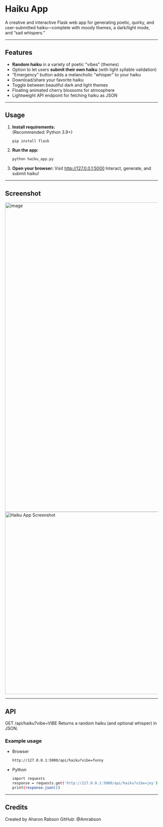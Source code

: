 # Haiku App

A creative and interactive Flask web app for generating poetic, quirky, and user-submitted haiku—complete with moody themes, a dark/light mode, and “sad whispers.”

---

## Features

- **Random haiku** in a variety of poetic "vibes" (themes)
- Option to let users **submit their own haiku** (with light syllable validation)
- “Emergency” button adds a melancholic "whisper" to your haiku
- Download/share your favorite haiku
- Toggle between beautiful dark and light themes
- Floating animated cherry blossoms for atmosphere
- Lightweight API endpoint for fetching haiku as JSON

---

## Usage

1. **Install requirements:**  
   (Recommended: Python 3.9+)
   ```bash
   pip install flask
   
2. **Run the app:**
   ```bash
   python haiku_app.py
   
4. **Open your browser:**
   Visit http://127.0.0.1:5000
   Interact, generate, and submit haiku!
   
---

## Screenshot

<img width="1862" height="1018" alt="image" src="https://github.com/user-attachments/assets/c5b09173-7c31-4085-ae98-46076089ba6e" />
<img width="600" alt="Haiku App Screenshot" src="https://github.com/user-attachments/assets/c5b09173-7c31-4085-ae98-46076089ba6e" />

---

## API
GET /api/haiku?vibe=VIBE
Returns a random haiku (and optional whisper) in JSON.

### Example usage

- Browser
   ```bash
   http://127.0.0.1:5000/api/haiku?vibe=funny
   
- Python
   ```bash
   import requests
   response = requests.get('http://127.0.0.1:5000/api/haiku?vibe=joy')
   print(response.json())

---

## Credits
Created by Aharon Rabson
GitHub: @Amrabson
